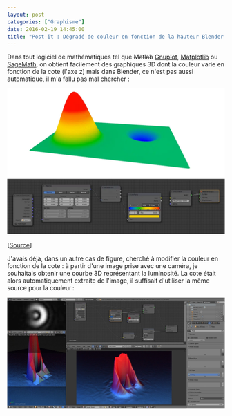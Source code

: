 ```yaml
---
layout: post
categories: ["Graphisme"]
date: 2016-02-19 14:45:00
title: "Post-it : Dégradé de couleur en fonction de la hauteur Blender Cycles"
---
```


Dans tout logiciel de mathématiques tel que ~~Matlab~~
[Gnuplot](http://www.gnuplot.info/),
[Matplotlib](http://matplotlib.org/) ou
[SageMath](http://www.sagemath.org/), on obtient
facilement des graphiques 3D dont la couleur varie en fonction de la
cote (l'axe z) mais dans Blender, ce n'est pas aussi automatique, il m'a
fallu pas mal chercher :

![blender_colorrampe_z_1](/assets/images/blender_colorrampe_z_1.webp)

\[[Source](http://blender.stackexchange.com/questions/5491/how-do-i-colour-a-3d-terrain-based-on-its-height)\]

J'avais déjà, dans un autre cas de figure, cherché à modifier la couleur
en fonction de la cote : à partir d'une image prise avec une caméra, je
souhaitais obtenir une courbe 3D représentant la luminosité. La cote
était alors automatiquement extraite de l'image, il suffisait d'utiliser
la même source pour la couleur :

![blender_colorrampe_z_2](/assets/images/blender_colorrampe_z_2.webp)

